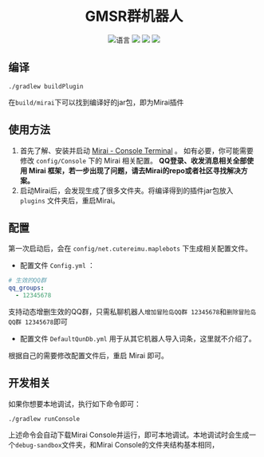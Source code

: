 <div align="center">

# GMSR群机器人

![](https://img.shields.io/github/languages/top/CuteReimu/maple-bots "语言")
[![](https://img.shields.io/github/actions/workflow/status/CuteReimu/maple-bots/build.yml?branch=master)](https://github.com/CuteReimu/maple-bots/actions/workflows/build.yml "代码分析")
[![](https://img.shields.io/github/contributors/CuteReimu/maple-bots)](https://github.com/CuteReimu/maple-bots/graphs/contributors "贡献者")
[![](https://img.shields.io/github/license/CuteReimu/maple-bots)](https://github.com/CuteReimu/maple-bots/blob/master/LICENSE "许可协议")
</div>

## 编译

```shell
./gradlew buildPlugin
```

在`build/mirai`下可以找到编译好的jar包，即为Mirai插件

## 使用方法

1. 首先了解、安装并启动 [Mirai - Console Terminal](https://github.com/mamoe/mirai/blob/dev/docs/ConsoleTerminal.md) 。
   如有必要，你可能需要修改 `config/Console` 下的 Mirai 相关配置。
   **QQ登录、收发消息相关全部使用 Mirai 框架，若一步出现了问题，请去Mirai的repo或者社区寻找解决方案。**
2. 启动Mirai后，会发现生成了很多文件夹。将编译得到的插件jar包放入 `plugins` 文件夹后，重启Mirai。

## 配置

第一次启动后，会在 `config/net.cutereimu.maplebots` 下生成相关配置文件。

* 配置文件 `Config.yml` ：

```yaml
# 生效的QQ群
qq_groups:
  - 12345678
```

支持动态增删生效的QQ群，只需私聊机器人`增加冒险岛QQ群 12345678`和`删除冒险岛QQ群 12345678`即可

* 配置文件 `DefaultQunDb.yml` 用于从其它机器人导入词条，这里就不介绍了。

根据自己的需要修改配置文件后，重启 Mirai 即可。


## 开发相关

如果你想要本地调试，执行如下命令即可：

```shell
./gradlew runConsole
```

上述命令会自动下载Mirai Console并运行，即可本地调试。本地调试时会生成一个`debug-sandbox`文件夹，和Mirai Console的文件夹结构基本相同，
